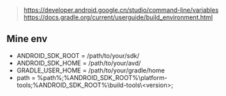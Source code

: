 > https://developer.android.google.cn/studio/command-line/variables
> https://docs.gradle.org/current/userguide/build_environment.html

## Mine env
- ANDROID_SDK_ROOT = /path/to/your/sdk/
- ANDROID_SDK_HOME = /path/to/your/avd/
- GRADLE_USER_HOME = /path/to/your/gradle/home
- path = %path%;%ANDROID_SDK_ROOT%\platform-tools;%ANDROID_SDK_ROOT%\build-tools\\\<version>;
